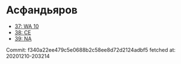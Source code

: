 # Асфандьяров
- [37: WA 10](37.md)
- [38: CE](38.md)
- [39: NA](39.md)

Commit: f340a22ee479c5e0688b2c58ee8d72d2124adbf5
 fetched at: 20201210-203214
